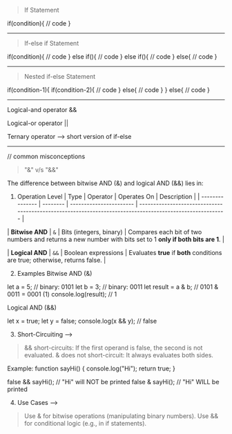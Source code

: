 > If Statement

if(condition){
    // code
}

-------------------------

> If-else if Statement

if(condition){
    // code
}
else if(){
    // code
}
else if(){
    // code
}
else{
    // code
}

--------------------------------

> Nested if-else Statement

if(condition-1){
    if(condition-2){
    // code
    }
    else{
        // code
    }
}
else{
    // code
}


-----------------------

Logical-and operator &&

Logical-or operator ||

Ternary operator --> short version of if-else

----------------------------

// common misconceptions
> "&" v/s "&&"

The difference between bitwise AND (&) and logical AND (&&) lies in:

1. Operation Level
| Type            | Operator | Operates On             | Description                                                                                               |
| --------------- | -------- | ----------------------- | --------------------------------------------------------------------------------------------------------- |

| **Bitwise AND** | `&`      | Bits (integers, binary) | Compares each bit of two numbers and returns a new number with bits set to 1 **only if both bits are 1**. |

| **Logical AND** | `&&`     | Boolean expressions     | Evaluates **true** if **both** conditions are true; otherwise, returns false.                             |


2. Examples
Bitwise AND (&)
>
let a = 5;      // binary: 0101
let b = 3;      // binary: 0011
let result = a & b;  // 0101 & 0011 = 0001 (1)
console.log(result); // 1

Logical AND (&&)
>
let x = true;
let y = false;
console.log(x && y); // false


3. Short-Circuiting -->

> && short-circuits: If the first operand is false, the second is not evaluated.
> & does not short-circuit: It always evaluates both sides.

Example:
function sayHi() {
  console.log("Hi");
  return true;
}

false && sayHi(); // "Hi" will NOT be printed
false & sayHi();  // "Hi" WILL be printed


4. Use Cases -->

> Use & for bitwise operations (manipulating binary numbers).
> Use && for conditional logic (e.g., in if statements).

